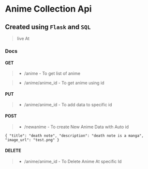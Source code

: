 # Anime Collection Api

## Created using `Flask` and `SQL`

> live At 

### Docs 

#### GET
>- /anime - To get list of anime

>- /anime/anime_id - To get anime using id 

#### PUT 
>- /anime/anime_id - To add data to specific id

#### POST
>- /newanime - To create New Anime Data with Auto id

` {
"title": "death note",
"description": "death note is a manga",
"image_url": "test.png"
} `

#### DELETE
>- /anime/anime_id - To Delete Anime At specific Id
